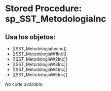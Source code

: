 # Stored Procedure: sp_SST_MetodologiaInc

## Usa los objetos:
- [[SST_MetodologiaInvInc]]
- [[SST_MetodologiaW1Inc]]
- [[SST_MetodologiaW2Inc]]
- [[SST_MetodologiaW3Inc]]
- [[SST_MetodologiaW4Inc]]
- [[SST_MetodologiaW5Inc]]

*No code available.*
